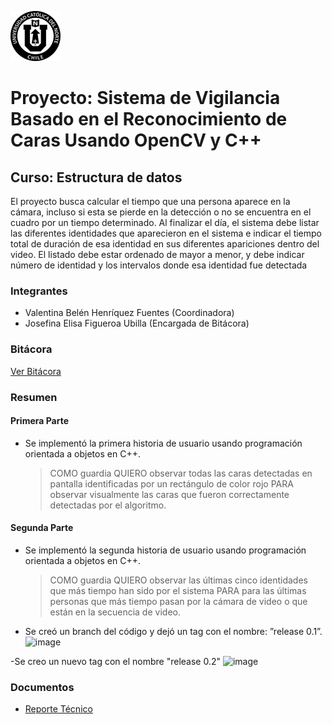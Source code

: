 ![UCN](docs/images/60x60-ucn-negro.png)

# Proyecto: Sistema de Vigilancia Basado en el Reconocimiento de Caras Usando OpenCV y C++
## Curso: Estructura de datos

El proyecto busca calcular el tiempo que una persona aparece en la cámara, incluso si esta se pierde en la detección o no se encuentra en el cuadro por un tiempo determinado. Al finalizar el día, el sistema debe listar las diferentes identidades que aparecieron en el sistema e indicar el tiempo total de duración de esa identidad en sus diferentes apariciones dentro del video. El listado debe estar ordenado de mayor a
menor, y debe indicar número de identidad y los intervalos donde esa identidad fue detectada

### Integrantes

* Valentina Belén Henríquez Fuentes (Coordinadora)
* Josefina Elisa Figueroa Ubilla (Encargada de Bitácora)

### Bitácora

[Ver Bitácora](docs/BITACORA.md)

### Resumen

#### Primera Parte 
- Se implementó la primera historia de
usuario usando programación orientada a objetos en C++. 
    > COMO guardia QUIERO observar todas las caras detectadas en pantalla identificadas por un rectángulo de color rojo PARA observar visualmente las caras que fueron correctamente detectadas por el algoritmo.
    
 #### Segunda Parte 
- Se implementó la segunda historia de
usuario usando programación orientada a objetos en C++. 
    > COMO guardia QUIERO observar las últimas cinco identidades que más tiempo han sido por el sistema PARA para las últimas personas que más tiempo pasan por la cámara de video o que están en la secuencia de video.

- Se creó un branch del código y
dejó un tag con el nombre: ”release 0.1”.
    ![image](https://user-images.githubusercontent.com/89618326/138577405-a33d7eec-24b5-4a01-8d9e-cb872083f748.png)
    
-Se creo un nuevo tag con el nombre "release 0.2"
    ![image](https://user-images.githubusercontent.com/89618326/138577427-f9243dcf-fba8-473c-974d-952dd47c2f86.png)


### Documentos

* [Reporte Técnico](docs/README.md)

